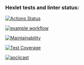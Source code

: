 ### Hexlet tests and linter status:
[![Actions Status](https://github.com/OstrovskyEvgeny/frontend-project-46/workflows/hexlet-check/badge.svg)](https://github.com/OstrovskyEvgeny/frontend-project-46/actions)

[![example workflow](https://github.com/OstrovskyEvgeny/frontend-project-46/actions/workflows/node-CI.yml/badge.svg)](https://github.com/OstrovskyEvgeny/frontend-project-46/actions/workflows/node-CI.yml)

[![Maintainability](https://api.codeclimate.com/v1/badges/6e0286c70e3b16ae4547/maintainability)](https://codeclimate.com/github/OstrovskyEvgeny/frontend-project-46/maintainability)

[![Test Coverage](https://api.codeclimate.com/v1/badges/6e0286c70e3b16ae4547/test_coverage)](https://codeclimate.com/github/OstrovskyEvgeny/frontend-project-46/test_coverage)

[![asciicast](https://asciinema.org/a/sfeapLHtze1m86fdSuxqEvBlo.svg)](https://asciinema.org/a/sfeapLHtze1m86fdSuxqEvBlo)